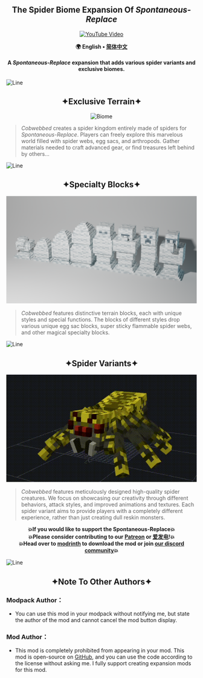 <!--suppress HtmlDeprecatedAttribute -->
<div align = "center">

## The Spider Biome Expansion Of *Spontaneous-Replace*

[![YouTube Video](https://img.youtube.com/vi/SpDuqRVBmPI/0.jpg)](https://www.youtube.com/watch?v=SpDuqRVBmPI)

**🌍 English • [简体中文](README.zh_cn.md)**

#### A *Spontaneous-Replace* expansion that adds various spider variants and exclusive biomes.

</div>

![Line](/img/Line.png)

<div align = "center">

## ✦Exclusive Terrain✦

![Biome](/img/Biome.gif)

</div>

> *Cobwebbed* creates a spider kingdom entirely made of spiders for *Spontaneous-Replace*. Players can freely explore this marvelous world filled with spider
> webs, egg sacs, and arthropods. Gather materials needed to craft advanced gear, or find treasures left behind by others...

![Line](/img/Line.png)

<div align = "center">

## ✦Specialty Blocks✦

![Block](/img/Block.png)

</div>

> *Cobwebbed* features distinctive terrain blocks, each with unique styles and special functions. The blocks of different styles drop various unique egg sac
> blocks, super sticky flammable spider webs, and other magical specialty blocks.

![Line](/img/Line.png)

<div align = "center">

## ✦Spider Variants✦

![Spider](/img/Spider.gif)

</div>

> *Cobwebbed* features meticulously designed high-quality spider creatures. We focus on showcasing our creativity through different behaviors, attack styles,
> and improved animations and textures. Each spider variant aims to provide players with a completely different experience, rather than just creating dull
> reskin monsters.

<div align = "center">

**💥If you would like to support the Spontaneous-Replace💥**<br>
**💥Please consider contributing to our [Patreon](https://www.patreon.com/GameGeek_Saikel) or [爱发电](https://afdian.net/a/GameGeek_Saikel)!💥**<br>
**💥Head over to [modrinth](https://modrinth.com/mod/spontaneous-replace) to download the mod or
join [our discord community](https://discord.com/invite/ChRbMFgVw3)💥**

</div>

![Line](/img/Line.png)

<h2 align = "center">✦Note To Other Authors✦</h2>

### Modpack Author：

- You can use this mod in your modpack without notifying me, but state the author of the mod and cannot cancel the mod button display.

### Mod Author：

- This mod is completely prohibited from appearing in your mod. This mod is open-source on [GitHub](https://github.com/Saikel-Orado-Liu/Spontaneous-Replace),
  and you can use the code according to the license without asking me. I fully support creating expansion mods for this mod.